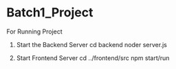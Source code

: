 # Batch1_Project
For Running Project 
1. Start the Backend Server
cd backend
noder server.js

2. Start Frontend Server
cd ../frontend/src
npm start/run
